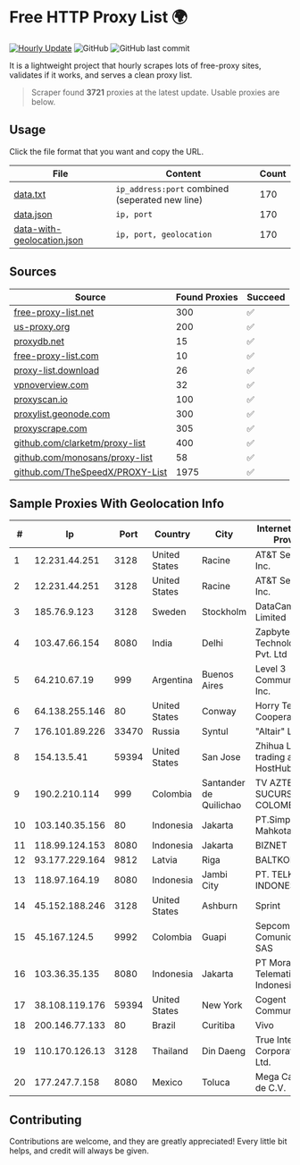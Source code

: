 
# Free HTTP Proxy List 🌍

[![Hourly Update](https://github.com/mertguvencli/http-proxy-list/actions/workflows/main.yml/badge.svg?branch=main)](https://github.com/mertguvencli/http-proxy-list/actions/workflows/main.yml)
![GitHub](https://img.shields.io/github/license/mertguvencli/http-proxy-list)
![GitHub last commit](https://img.shields.io/github/last-commit/mertguvencli/http-proxy-list)

It is a lightweight project that hourly scrapes lots of free-proxy sites, validates if it works, and serves a clean proxy list.


> Scraper found **3721** proxies at the latest update. Usable proxies are below.

## Usage

Click the file format that you want and copy the URL.


|File|Content|Count|
|----|-------|-----|
|[data.txt](https://raw.githubusercontent.com/mertguvencli/http-proxy-list/main/proxy-list/data.txt)|`ip_address:port` combined (seperated new line)|170|
|[data.json](https://raw.githubusercontent.com/mertguvencli/http-proxy-list/main/proxy-list/data.json)|`ip, port`|170|
|[data-with-geolocation.json](https://raw.githubusercontent.com/mertguvencli/http-proxy-list/main/proxy-list/data-with-geolocation.json)|`ip, port, geolocation`|170|

## Sources

|Source|Found Proxies|Succeed|
|------|-------------|-------|
|[free-proxy-list.net](https://free-proxy-list.net)|300|✅|
|[us-proxy.org](https://www.us-proxy.org)|200|✅|
|[proxydb.net](http://proxydb.net)|15|✅|
|[free-proxy-list.com](https://free-proxy-list.com/?page=&port=&type%5B%5D=http&type%5B%5D=https&up_time=0&search=Search)|10|✅|
|[proxy-list.download](https://www.proxy-list.download/HTTP)|26|✅|
|[vpnoverview.com](https://vpnoverview.com/privacy/anonymous-browsing/free-proxy-servers)|32|✅|
|[proxyscan.io](https://www.proxyscan.io)|100|✅|
|[proxylist.geonode.com](https://proxylist.geonode.com/api/proxy-list?limit=300&page=1&sort_by=lastChecked&sort_type=desc&protocols=http,https)|300|✅|
|[proxyscrape.com](https://api.proxyscrape.com/v2/?request=displayproxies&protocol=http&timeout=10000&country=all&ssl=all&anonymity=all)|305|✅|
|[github.com/clarketm/proxy-list](https://raw.githubusercontent.com/clarketm/proxy-list/master/proxy-list-raw.txt)|400|✅|
|[github.com/monosans/proxy-list](https://raw.githubusercontent.com/monosans/proxy-list/main/proxies/http.txt)|58|✅|
|[github.com/TheSpeedX/PROXY-List](https://raw.githubusercontent.com/TheSpeedX/PROXY-List/master/http.txt)|1975|✅|


## Sample Proxies With Geolocation Info

|#|Ip|Port|Country|City|Internet Service Provider|
|-|--|----|-------|----|-------------------------|
|1|12.231.44.251|3128|United States|Racine|AT&T Services, Inc.|
|2|12.231.44.251|3128|United States|Racine|AT&T Services, Inc.|
|3|185.76.9.123|3128|Sweden|Stockholm|DataCamp Limited|
|4|103.47.66.154|8080|India|Delhi|Zapbytes Technologies Pvt. Ltd|
|5|64.210.67.19|999|Argentina|Buenos Aires|Level 3 Communications, Inc.|
|6|64.138.255.146|80|United States|Conway|Horry Telephone Cooperative, Inc.|
|7|176.101.89.226|33470|Russia|Syntul|"Altair" LLC|
|8|154.13.5.41|59394|United States|San Jose|Zhihua Lu trading as HostHub|
|9|190.2.210.114|999|Colombia|Santander de Quilichao|TV AZTECA SUCURSAL COLOMBIA|
|10|103.140.35.156|80|Indonesia|Jakarta|PT.Simprug Mahkota Indah|
|11|118.99.124.153|8080|Indonesia|Jakarta|BIZNET|
|12|93.177.229.164|9812|Latvia|Riga|BALTKOM Riga|
|13|118.97.164.19|8080|Indonesia|Jambi City|PT. TELKOM INDONESIA|
|14|45.152.188.246|3128|United States|Ashburn|Sprint|
|15|45.167.124.5|9992|Colombia|Guapi|Sepcom Comunicaciones SAS|
|16|103.36.35.135|8080|Indonesia|Jakarta|PT Mora Telematika Indonesia|
|17|38.108.119.176|59394|United States|New York|Cogent Communications|
|18|200.146.77.133|80|Brazil|Curitiba|Vivo|
|19|110.170.126.13|3128|Thailand|Din Daeng|True Internet Corporation CO. Ltd.|
|20|177.247.7.158|8080|Mexico|Toluca|Mega Cable, S.A. de C.V.|



## Contributing

Contributions are welcome, and they are greatly appreciated! Every
little bit helps, and credit will always be given.

